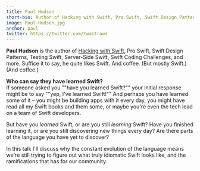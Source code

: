 ```yaml
---
title: Paul Hudson
short-bio: Author of Hacking with Swift, Pro Swift, Swift Design Patterns and more...
image: Paul-Hudson.jpg
anchor: paul
twitter: https://twitter.com/twostraws
---
```


**Paul Hudson** is the author of [Hacking with Swift](https://www.hackingwithswift.com/), Pro Swift, Swift Design Patterns, Testing Swift, Server-Side Swift, Swift Coding Challenges, and more. Suffice it to say, he quite likes Swift. And coffee. (But mostly Swift.) (And coffee.)

**Who can say they have learned Swift?**  
If someone asked you ""have you learned Swift?"" your initial response might be to say ""yep, I've learned Swift!"" And perhaps you have learned some of it – you might be building apps with it every day, you might have read all my Swift books and them some, or maybe you're even the tech lead on a team of Swift developers.

But have you *learned* Swift, or are you still *learning* Swift? Have you finished learning it, or are you still discovering new things every day? Are there parts of the language you have yet to discover?

In this talk I'll discuss why the constant evolution of the language means we're still trying to figure out what truly idiomatic Swift looks like, and the ramifications that has for our community.
